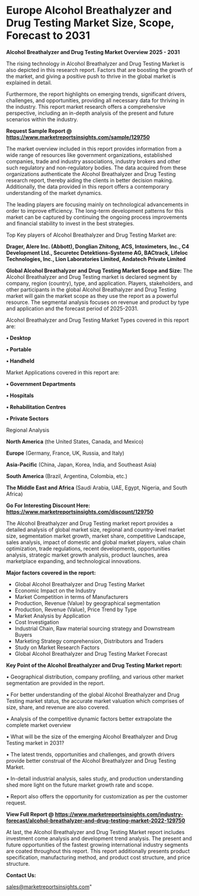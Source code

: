 # Europe Alcohol Breathalyzer and Drug Testing Market Size, Scope, Forecast to 2031

<Strong> Alcohol Breathalyzer and Drug Testing Market Overview 2025 - 2031</strong>

The rising technology in Alcohol Breathalyzer and Drug Testing Market is also depicted in this research report. Factors that are boosting the growth of the market, and giving a positive push to thrive in the global market is explained in detail.

Furthermore, the report highlights on emerging trends, significant drivers, challenges, and opportunities, providing all necessary data for thriving in the industry. This report market research offers a comprehensive perspective, including an in-depth analysis of the present and future scenarios within the industry.

<strong>Request Sample Report @ <a href=https://www.marketreportsinsights.com/sample/129750>https://www.marketreportsinsights.com/sample/129750</a></strong>

The market overview included in this report provides information from a wide range of resources like government organizations, established companies, trade and industry associations, industry brokers and other such regulatory and non-regulatory bodies. The data acquired from these organizations authenticate the Alcohol Breathalyzer and Drug Testing research report, thereby aiding the clients in better decision making. Additionally, the data provided in this report offers a contemporary understanding of the market dynamics.

The leading players are focusing mainly on technological advancements in order to improve efficiency. The long-term development patterns for this market can be captured by continuing the ongoing process improvements and financial stability to invest in the best strategies.

Top Key players of Alcohol Breathalyzer and Drug Testing Market are:

<strong>Drager, Alere Inc. (Abbott), Donglian Zhitong, ACS, Intoximeters, Inc., C4 Development Ltd., Securetec Detektions-Systeme AG, BACtrack, Lifeloc Technologies, Inc., Lion Laboratories Limited, Andatech Private Limited</strong>

<strong><b>Global Alcohol Breathalyzer and Drug Testing Market Scope and Size:</b></strong>
The Alcohol Breathalyzer and Drug Testing market is declared segment by company, region (country), type, and application. Players, stakeholders, and other participants in the global Alcohol Breathalyzer and Drug Testing market will gain the market scope as they use the report as a powerful resource. The segmental analysis focuses on revenue and product by type and application and the forecast period of 2025-2031.

Alcohol Breathalyzer and Drug Testing Market Types covered in this report are:

<strong>• Desktop

• Portable

• Handheld</strong>

Market Applications covered in this report are:

<strong>• Government Departments

• Hospitals

• Rehabilitation Centres

• Private Sectors</strong> 

Regional Analysis

<strong>North America</strong> (the United States, Canada, and Mexico)

<strong>Europe</strong> (Germany, France, UK, Russia, and Italy)

<strong>Asia-Pacific</strong> (China, Japan, Korea, India, and Southeast Asia)

<strong>South America</strong> (Brazil, Argentina, Colombia, etc.)

<strong>The Middle East and Africa</strong> (Saudi Arabia, UAE, Egypt, Nigeria, and South Africa)

<strong>Go For Interesting Discount Here: <a href=https://www.marketreportsinsights.com/discount/129750>https://www.marketreportsinsights.com/discount/129750</a></strong>

The Alcohol Breathalyzer and Drug Testing market report provides a detailed analysis of global market size, regional and country-level market size, segmentation market growth, market share, competitive Landscape, sales analysis, impact of domestic and global market players, value chain optimization, trade regulations, recent developments, opportunities analysis, strategic market growth analysis, product launches, area marketplace expanding, and technological innovations.

<strong><b>Major factors covered in the report:</b></strong>
<ul>
  <li>Global Alcohol Breathalyzer and Drug Testing Market </li>
  <li>Economic Impact on the Industry</li>
  <li>Market Competition in terms of Manufacturers</li>
  <li>Production, Revenue (Value) by geographical segmentation</li>
  <li>Production, Revenue (Value), Price Trend by Type</li>
  <li>Market Analysis by Application</li>
  <li>Cost Investigation</li>
  <li>Industrial Chain, Raw material sourcing strategy and Downstream Buyers</li>
  <li>Marketing Strategy comprehension, Distributors and Traders</li>
  <li>Study on Market Research Factors</li>
  <li>Global Alcohol Breathalyzer and Drug Testing Market Forecast</li>
</ul>

<strong><b>Key Point of the Alcohol Breathalyzer and Drug Testing Market report:</b></strong>

• Geographical distribution, company profiling, and various other market segmentation are provided in the report.

• For better understanding of the global Alcohol Breathalyzer and Drug Testing market status, the accurate market valuation which comprises of size, share, and revenue are also covered.

• Analysis of the competitive dynamic factors better extrapolate the complete market overview

• What will be the size of the emerging Alcohol Breathalyzer and Drug Testing market in 2031?

• The latest trends, opportunities and challenges, and growth drivers provide better construal of the Alcohol Breathalyzer and Drug Testing Market.

• In-detail industrial analysis, sales study, and production understanding shed more light on the future market growth rate and scope.

• Report also offers the opportunity for customization as per the customer request.

<strong><b>View Full Report @ <a href=https://www.marketreportsinsights.com/industry-forecast/alcohol-breathalyzer-and-drug-testing-market-2022-129750>https://www.marketreportsinsights.com/industry-forecast/alcohol-breathalyzer-and-drug-testing-market-2022-129750</a></b></strong>


At last, the Alcohol Breathalyzer and Drug Testing Market report includes investment come analysis and development trend analysis. The present and future opportunities of the fastest growing international industry segments are coated throughout this report. This report additionally presents product specification, manufacturing method, and product cost structure, and price structure.

<strong>Contact Us:</strong>

sales@marketreportsinsights.com"
